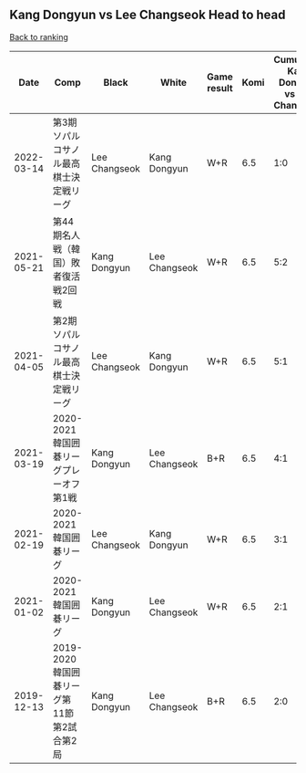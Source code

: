 ## Kang Dongyun vs Lee Changseok Head to head

[Back to ranking](../../index.md)




| **Date** | **Comp** | **Black** | **White** | **Game result** | **Komi** | **Cumulative Kang Dongyun vs Lee Changseok** | **Kang Dongyun streak** | **Lee Changseok streak** | 
| --- | --- | --- | --- | --- | --- | --- | --- | --- |
| 2022-03-14 | 第3期ソパルコサノル最高棋士決定戦リーグ | Lee Changseok | Kang Dongyun | W+R | 6.5 | 1:0 | 1 | 0 | 
| 2021-05-21 | 第44期名人戦（韓国）敗者復活戦2回戦 | Kang Dongyun | Lee Changseok | W+R | 6.5 | 5:2 | 0 | 1 | 
| 2021-04-05 | 第2期ソパルコサノル最高棋士決定戦リーグ | Lee Changseok | Kang Dongyun | W+R | 6.5 | 5:1 | 3 | 0 | 
| 2021-03-19 | 2020-2021韓国囲碁リーグプレーオフ第1戦 | Kang Dongyun | Lee Changseok | B+R | 6.5 | 4:1 | 2 | 0 | 
| 2021-02-19 | 2020-2021韓国囲碁リーグ | Lee Changseok | Kang Dongyun | W+R | 6.5 | 3:1 | 1 | 0 | 
| 2021-01-02 | 2020-2021韓国囲碁リーグ | Kang Dongyun | Lee Changseok | W+R | 6.5 | 2:1 | 0 | 1 | 
| 2019-12-13 | 2019-2020韓国囲碁リーグ第11節第2試合第2局 | Kang Dongyun | Lee Changseok | B+R | 6.5 | 2:0 | 2 | 0 |





